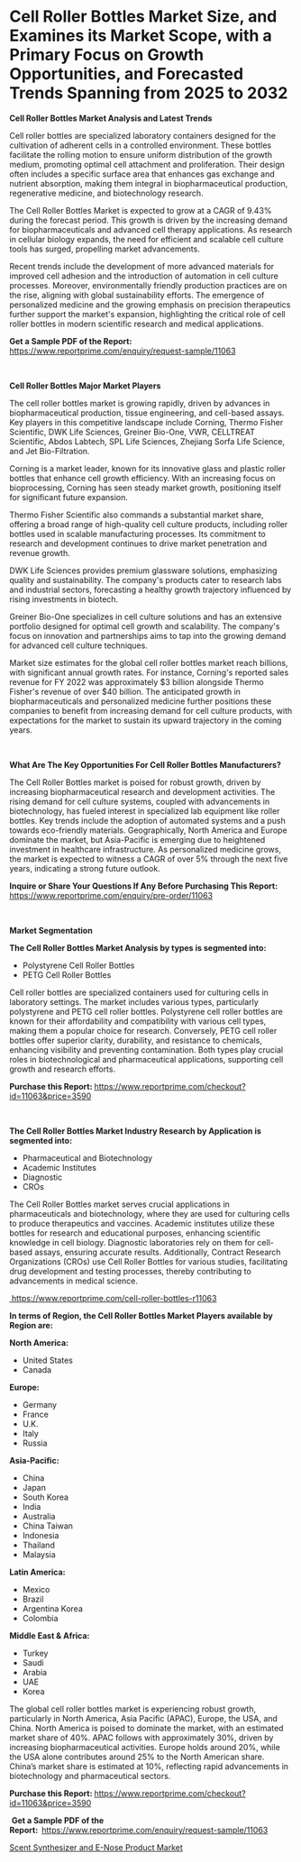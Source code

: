 <p><h1>Cell Roller Bottles Market Size, and Examines its Market Scope, with a Primary Focus on Growth Opportunities, and Forecasted Trends Spanning from 2025 to 2032</h1></p><p><strong>Cell Roller Bottles Market Analysis and Latest Trends</strong></p>
<p><p>Cell roller bottles are specialized laboratory containers designed for the cultivation of adherent cells in a controlled environment. These bottles facilitate the rolling motion to ensure uniform distribution of the growth medium, promoting optimal cell attachment and proliferation. Their design often includes a specific surface area that enhances gas exchange and nutrient absorption, making them integral in biopharmaceutical production, regenerative medicine, and biotechnology research.</p><p>The Cell Roller Bottles Market is expected to grow at a CAGR of 9.43% during the forecast period. This growth is driven by the increasing demand for biopharmaceuticals and advanced cell therapy applications. As research in cellular biology expands, the need for efficient and scalable cell culture tools has surged, propelling market advancements. </p><p>Recent trends include the development of more advanced materials for improved cell adhesion and the introduction of automation in cell culture processes. Moreover, environmentally friendly production practices are on the rise, aligning with global sustainability efforts. The emergence of personalized medicine and the growing emphasis on precision therapeutics further support the market's expansion, highlighting the critical role of cell roller bottles in modern scientific research and medical applications.</p></p>
<p><strong>Get a Sample PDF of the Report:&nbsp;</strong> <a href="https://www.reportprime.com/enquiry/request-sample/11063?utm_campaign=3275&utm_medium=2&utm_source=Github&utm_content=ia&utm_term=20032025&utm_id=cell-roller-bottles">https://www.reportprime.com/enquiry/request-sample/11063</a></p>
<p>&nbsp;</p>
<p><strong>Cell Roller Bottles Major Market Players</strong></p>
<p><p>The cell roller bottles market is growing rapidly, driven by advances in biopharmaceutical production, tissue engineering, and cell-based assays. Key players in this competitive landscape include Corning, Thermo Fisher Scientific, DWK Life Sciences, Greiner Bio-One, VWR, CELLTREAT Scientific, Abdos Labtech, SPL Life Sciences, Zhejiang Sorfa Life Science, and Jet Bio-Filtration.</p><p>Corning is a market leader, known for its innovative glass and plastic roller bottles that enhance cell growth efficiency. With an increasing focus on bioprocessing, Corning has seen steady market growth, positioning itself for significant future expansion.</p><p>Thermo Fisher Scientific also commands a substantial market share, offering a broad range of high-quality cell culture products, including roller bottles used in scalable manufacturing processes. Its commitment to research and development continues to drive market penetration and revenue growth.</p><p>DWK Life Sciences provides premium glassware solutions, emphasizing quality and sustainability. The company's products cater to research labs and industrial sectors, forecasting a healthy growth trajectory influenced by rising investments in biotech.</p><p>Greiner Bio-One specializes in cell culture solutions and has an extensive portfolio designed for optimal cell growth and scalability. The company's focus on innovation and partnerships aims to tap into the growing demand for advanced cell culture techniques.</p><p>Market size estimates for the global cell roller bottles market reach billions, with significant annual growth rates. For instance, Corning's reported sales revenue for FY 2022 was approximately $3 billion alongside Thermo Fisher's revenue of over $40 billion. The anticipated growth in biopharmaceuticals and personalized medicine further positions these companies to benefit from increasing demand for cell culture products, with expectations for the market to sustain its upward trajectory in the coming years.</p></p>
<p>&nbsp;</p>
<p><strong>What Are The Key Opportunities For Cell Roller Bottles Manufacturers?</strong></p>
<p><p>The Cell Roller Bottles market is poised for robust growth, driven by increasing biopharmaceutical research and development activities. The rising demand for cell culture systems, coupled with advancements in biotechnology, has fueled interest in specialized lab equipment like roller bottles. Key trends include the adoption of automated systems and a push towards eco-friendly materials. Geographically, North America and Europe dominate the market, but Asia-Pacific is emerging due to heightened investment in healthcare infrastructure. As personalized medicine grows, the market is expected to witness a CAGR of over 5% through the next five years, indicating a strong future outlook.</p></p>
<p><strong>Inquire or Share Your Questions If Any Before Purchasing This Report:</strong> <a href="https://www.reportprime.com/enquiry/pre-order/11063?utm_campaign=3275&utm_medium=2&utm_source=Github&utm_content=ia&utm_term=20032025&utm_id=cell-roller-bottles">https://www.reportprime.com/enquiry/pre-order/11063</a></p>
<p>&nbsp;</p>
<p><strong>Market Segmentation</strong></p>
<p><strong>The Cell Roller Bottles Market Analysis by types is segmented into:</strong></p>
<p><ul><li>Polystyrene Cell Roller Bottles</li><li>PETG Cell Roller Bottles</li></ul></p>
<p><p>Cell roller bottles are specialized containers used for culturing cells in laboratory settings. The market includes various types, particularly polystyrene and PETG cell roller bottles. Polystyrene cell roller bottles are known for their affordability and compatibility with various cell types, making them a popular choice for research. Conversely, PETG cell roller bottles offer superior clarity, durability, and resistance to chemicals, enhancing visibility and preventing contamination. Both types play crucial roles in biotechnological and pharmaceutical applications, supporting cell growth and research efforts.</p></p>
<p><strong>Purchase this Report:&nbsp;</strong><a href="https://www.reportprime.com/checkout?id=11063&price=3590&utm_campaign=3275&utm_medium=2&utm_source=Github&utm_content=ia&utm_term=20032025&utm_id=cell-roller-bottles">https://www.reportprime.com/checkout?id=11063&price=3590</a></p>
<p>&nbsp;</p>
<p><strong>The Cell Roller Bottles Market Industry Research by Application is segmented into:</strong></p>
<p><ul><li>Pharmaceutical and Biotechnology</li><li>Academic Institutes</li><li>Diagnostic</li><li>CROs</li></ul></p>
<p><p>The Cell Roller Bottles market serves crucial applications in pharmaceuticals and biotechnology, where they are used for culturing cells to produce therapeutics and vaccines. Academic institutes utilize these bottles for research and educational purposes, enhancing scientific knowledge in cell biology. Diagnostic laboratories rely on them for cell-based assays, ensuring accurate results. Additionally, Contract Research Organizations (CROs) use Cell Roller Bottles for various studies, facilitating drug development and testing processes, thereby contributing to advancements in medical science.</p></p>
<p><a href="https://www.reportprime.com/cell-roller-bottles-r11063?utm_campaign=3275&utm_medium=2&utm_source=Github&utm_content=ia&utm_term=20032025&utm_id=cell-roller-bottles">&nbsp;https://www.reportprime.com/cell-roller-bottles-r11063</a></p>
<p><strong>In terms of Region, the Cell Roller Bottles Market Players available by Region are:</strong></p>
<p>
    <p> <strong> North America: </strong>
        <ul>
            <li>United States</li>
            <li>Canada</li>
        </ul>
        </p> 
    <p> <strong> Europe: </strong>
        <ul>
            <li>Germany</li>
            <li>France</li>
            <li>U.K.</li>
            <li>Italy</li>
            <li>Russia</li>
        </ul>
        </p> 
    <p> <strong> Asia-Pacific: </strong>
        <ul>
            <li>China</li>
            <li>Japan</li>
            <li>South Korea</li>
            <li>India</li>
            <li>Australia</li>
            <li>China Taiwan</li>
            <li>Indonesia</li>
            <li>Thailand</li>
            <li>Malaysia</li>
        </ul>
        </p> 
    <p> <strong> Latin America: </strong>
        <ul>
            <li>Mexico</li>
            <li>Brazil</li>
            <li>Argentina Korea</li>
            <li>Colombia</li>
        </ul>
        </p> 
    <p> <strong> Middle East & Africa: </strong>
        <ul>
            <li>Turkey</li>
            <li>Saudi</li>
            <li>Arabia</li>
            <li>UAE</li>
            <li>Korea</li>
        </ul>
    </p>
    </p>
<p><p>The global cell roller bottles market is experiencing robust growth, particularly in North America, Asia Pacific (APAC), Europe, the USA, and China. North America is poised to dominate the market, with an estimated market share of 40%. APAC follows with approximately 30%, driven by increasing biopharmaceutical activities. Europe holds around 20%, while the USA alone contributes around 25% to the North American share. China’s market share is estimated at 10%, reflecting rapid advancements in biotechnology and pharmaceutical sectors.</p></p>
<p><strong>Purchase this Report: </strong><a href="https://www.reportprime.com/checkout?id=11063&price=3590&utm_campaign=3275&utm_medium=2&utm_source=Github&utm_content=ia&utm_term=20032025&utm_id=cell-roller-bottles">https://www.reportprime.com/checkout?id=11063&price=3590</a></p>
<p>&nbsp;<strong>Get a Sample PDF of the Report:&nbsp;&nbsp;</strong><a href="https://www.reportprime.com/enquiry/request-sample/11063?utm_campaign=3275&utm_medium=2&utm_source=Github&utm_content=ia&utm_term=20032025&utm_id=cell-roller-bottles">https://www.reportprime.com/enquiry/request-sample/11063</a></p>
<p><strong></strong></p>
<p><p><a href="https://github.com/wynonachirei9/Market-Research-Report-List-1/blob/main/scent-synthesizer-and-e-nose-product-market.md?utm_campaign=3275&utm_medium=2&utm_source=Github&utm_content=ia&utm_term=20032025&utm_id=cell-roller-bottles">Scent Synthesizer and E-Nose Product Market</a></p></p>